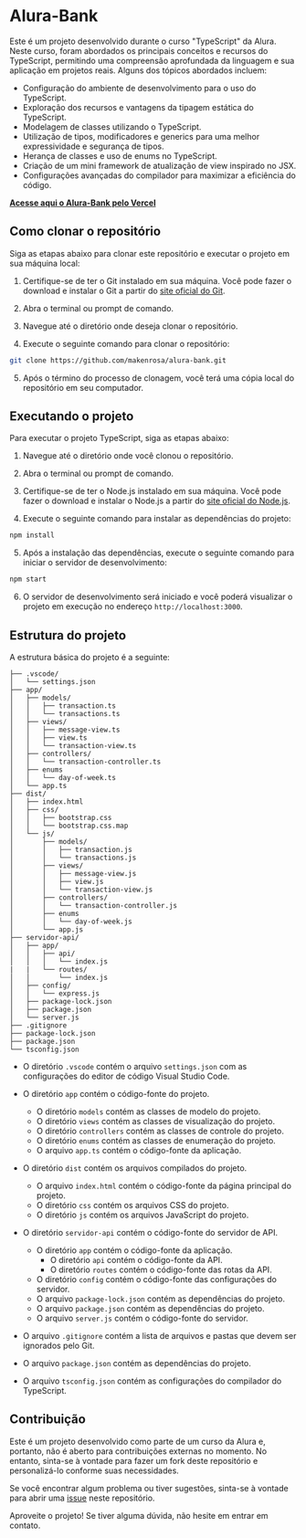 # Alura-Bank

Este é um projeto desenvolvido durante o curso "TypeScript" da Alura. Neste curso, foram abordados os principais conceitos e recursos do TypeScript, permitindo uma compreensão aprofundada da linguagem e sua aplicação em projetos reais. Alguns dos tópicos abordados incluem:

- Configuração do ambiente de desenvolvimento para o uso do TypeScript.
- Exploração dos recursos e vantagens da tipagem estática do TypeScript.
- Modelagem de classes utilizando o TypeScript.
- Utilização de tipos, modificadores e generics para uma melhor expressividade e segurança de tipos.
- Herança de classes e uso de enums no TypeScript.
- Criação de um mini framework de atualização de view inspirado no JSX.
- Configurações avançadas do compilador para maximizar a eficiência do código.

**[Acesse aqui o Alura-Bank pelo Vercel](https://alura-bank.vercel.app/)**

## Como clonar o repositório

Siga as etapas abaixo para clonar este repositório e executar o projeto em sua máquina local:

1. Certifique-se de ter o Git instalado em sua máquina. Você pode fazer o download e instalar o Git a partir do [site oficial do Git](https://git-scm.com/).

2. Abra o terminal ou prompt de comando.

3. Navegue até o diretório onde deseja clonar o repositório.

4. Execute o seguinte comando para clonar o repositório:

```bash
git clone https://github.com/makenrosa/alura-bank.git
```

5. Após o término do processo de clonagem, você terá uma cópia local do repositório em seu computador.

## Executando o projeto

Para executar o projeto TypeScript, siga as etapas abaixo:

1. Navegue até o diretório onde você clonou o repositório.

2. Abra o terminal ou prompt de comando.

3. Certifique-se de ter o Node.js instalado em sua máquina. Você pode fazer o download e instalar o Node.js a partir do [site oficial do Node.js](https://nodejs.org/).

4. Execute o seguinte comando para instalar as dependências do projeto:

```bash
npm install
```

5. Após a instalação das dependências, execute o seguinte comando para iniciar o servidor de desenvolvimento:

```bash
npm start
```

6. O servidor de desenvolvimento será iniciado e você poderá visualizar o projeto em execução no endereço `http://localhost:3000`.

## Estrutura do projeto

A estrutura básica do projeto é a seguinte:

```alura-bank/
├── .vscode/
│   └── settings.json
├── app/
│   ├── models/
│   │   ├── transaction.ts
│   │   └── transactions.ts
│   ├── views/
│   │   ├── message-view.ts
│   │   ├── view.ts
│   │   └── transaction-view.ts
│   ├── controllers/
│   │   └── transaction-controller.ts
│   ├── enums
│   │   └── day-of-week.ts
│   └── app.ts
├── dist/
│   ├── index.html
│   ├── css/
│   │   ├── bootstrap.css
│   │   └── bootstrap.css.map
│   └── js/
│       ├── models/
│       │   ├── transaction.js
│       │   └── transactions.js
│       ├── views/
│       │   ├── message-view.js
│       │   ├── view.js
│       │   └── transaction-view.js
│       ├── controllers/
│       │   └── transaction-controller.js
│       ├── enums
│       │   └── day-of-week.js
│       └── app.js
├── servidor-api/
│   ├── app/
│   │   ├── api/
│   │   │   └── index.js
|   |   └── routes/
│   │       └── index.js
│   ├── config/
│   │   └── express.js
│   ├── package-lock.json
│   ├── package.json
│   └── server.js
├── .gitignore
├── package-lock.json
├── package.json
└── tsconfig.json
```

- O diretório `.vscode` contém o arquivo `settings.json` com as configurações do editor de código Visual Studio Code.

- O diretório `app` contém o código-fonte do projeto.
    - O diretório `models` contém as classes de modelo do projeto.
    - O diretório `views` contém as classes de visualização do projeto.
    - O diretório `controllers` contém as classes de controle do projeto.
    - O diretório `enums` contém as classes de enumeração do projeto.
    - O arquivo `app.ts` contém o código-fonte da aplicação.   

- O diretório `dist` contém os arquivos compilados do projeto.
    - O arquivo `index.html` contém o código-fonte da página principal do projeto.
    - O diretório `css` contém os arquivos CSS do projeto.
    - O diretório `js` contém os arquivos JavaScript do projeto.

- O diretório `servidor-api` contém o código-fonte do servidor de API.
    - O diretório `app` contém o código-fonte da aplicação.
        - O diretório `api` contém o código-fonte da API.
        - O diretório `routes` contém o código-fonte das rotas da API.
    - O diretório `config` contém o código-fonte das configurações do servidor.
    - O arquivo `package-lock.json` contém as dependências do projeto.
    - O arquivo `package.json` contém as dependências do projeto.
    - O arquivo `server.js` contém o código-fonte do servidor.

- O arquivo `.gitignore` contém a lista de arquivos e pastas que devem ser ignorados pelo Git.

- O arquivo `package.json` contém as dependências do projeto.

- O arquivo `tsconfig.json` contém as configurações do compilador do TypeScript.

## Contribuição

Este é um projeto desenvolvido como parte de um curso da Alura e, portanto, não é aberto para contribuições externas no momento. No entanto, sinta-se à vontade para fazer um fork deste repositório e personalizá-lo conforme suas necessidades.

Se você encontrar algum problema ou tiver sugestões, sinta-se à vontade para abrir uma [issue](https://github.com/makenrosa/alura-bank/issues) neste repositório.

Aproveite o projeto! Se tiver alguma dúvida, não hesite em entrar em contato.

